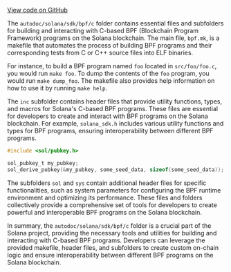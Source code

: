 [View code on GitHub](https://github.com/solana-labs/solana/tree/master/na/sdk/bpf/c)

The `autodoc/solana/sdk/bpf/c` folder contains essential files and subfolders for building and interacting with C-based BPF (Blockchain Program Framework) programs on the Solana blockchain. The main file, `bpf.mk`, is a makefile that automates the process of building BPF programs and their corresponding tests from C or C++ source files into ELF binaries.

For instance, to build a BPF program named `foo` located in `src/foo/foo.c`, you would run `make foo`. To dump the contents of the `foo` program, you would run `make dump_foo`. The makefile also provides help information on how to use it by running `make help`.

The `inc` subfolder contains header files that provide utility functions, types, and macros for Solana's C-based BPF programs. These files are essential for developers to create and interact with BPF programs on the Solana blockchain. For example, `solana_sdk.h` includes various utility functions and types for BPF programs, ensuring interoperability between different BPF programs.

```c
#include <sol/pubkey.h>

sol_pubkey_t my_pubkey;
sol_derive_pubkey(&my_pubkey, some_seed_data, sizeof(some_seed_data));
```

The subfolders `sol` and `sys` contain additional header files for specific functionalities, such as system parameters for configuring the BPF runtime environment and optimizing its performance. These files and folders collectively provide a comprehensive set of tools for developers to create powerful and interoperable BPF programs on the Solana blockchain.

In summary, the `autodoc/solana/sdk/bpf/c` folder is a crucial part of the Solana project, providing the necessary tools and utilities for building and interacting with C-based BPF programs. Developers can leverage the provided makefile, header files, and subfolders to create custom on-chain logic and ensure interoperability between different BPF programs on the Solana blockchain.
